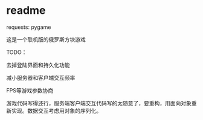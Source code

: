 # readme

requests: pygame

这是一个联机版的俄罗斯方块游戏


TODO：

去掉登陆界面和持久化功能


减小服务器和客户端交互频率


FPS等游戏参数协商


游戏代码写得还行，服务端客户端交互代码写的太随意了，要重构，用面向对象重新实现。数据交互考虑用对象的序列化。
